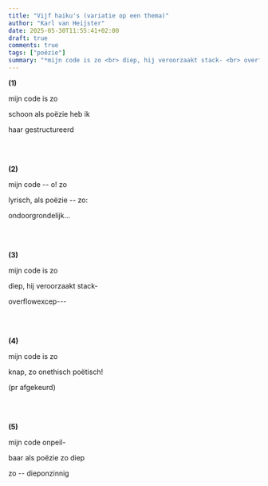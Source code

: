 ```yaml
---
title: "Vijf haiku's (variatie op een thema)"
author: "Karl van Heijster"
date: 2025-05-30T11:55:41+02:00
draft: true
comments: true
tags: ["poëzie"]
summary: "*mijn code is zo <br> diep, hij veroorzaakt stack- <br> overflowexcep---*"
---
```


**(1)**


mijn code is zo

schoon als poëzie heb ik

haar gestructureerd


<br>
<br>


**(2)**


mijn code -- o! zo

lyrisch, als poëzie -- zo:

ondoorgrondelijk...


<br>
<br>


**(3)**


mijn code is zo

diep, hij veroorzaakt stack-

overflowexcep---


<br>
<br>


**(4)**


mijn code is zo

knap, zo onethisch poëtisch!

(pr afgekeurd)


<br>
<br>


**(5)**


mijn code onpeil- 

baar als poëzie zo diep

zo -- dieponzinnig
